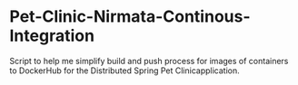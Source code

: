 # Pet-Clinic-Nirmata-Continous-Integration
Script to help me simplify build and push process for images of containers to DockerHub for the Distributed Spring Pet Clinicapplication.
